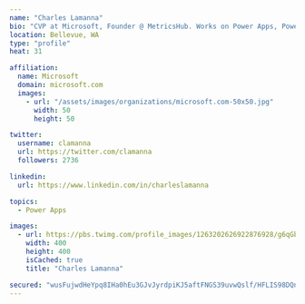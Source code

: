 ```yaml
---
name: "Charles Lamanna"
bio: "CVP at Microsoft, Founder @ MetricsHub. Works on Power Apps, Power Automate, Power Virtual Agent, Common Data Service and Dynamics 365."
location: Bellevue, WA
type: "profile"
heat: 31

affiliation:
  name: Microsoft
  domain: microsoft.com
  images:
    - url: "/assets/images/organizations/microsoft.com-50x50.jpg"
      width: 50
      height: 50

twitter:
  username: clamanna
  url: https://twitter.com/clamanna
  followers: 2736

linkedin:
  url: https://www.linkedin.com/in/charleslamanna

topics:
  - Power Apps

images:
  - url: https://pbs.twimg.com/profile_images/1263202626922876928/g6qGbHZ-_400x400.jpg
    width: 400
    height: 400
    isCached: true
    title: "Charles Lamanna"

secured: "wusFujwdHeYpq8IHa0hEu3GJvJyrdpiKJ5aftFNGS39uvwQslf/HFLIS98DQnPYGmTHIwECUv1Qn638J0ufcf/UF0ubk9YNCa9xfEmR/7oNRXD+TvjeM0RRXoVfSuVXfe62rhHRy5DKyd+cpPnONa+FvBMISSD4KTPlGsCNwlnutU3bpnbmvBWQjLppn9gYxK8w3LSpO+0zzbslncUsI8pUhVWdlg/GcXL4YJfs1QAareSfl9lmFp24797R+sdVkTHlyaXK5IewCXKFj3d8Svf+ESH/yvbnBGTtKZEVB0bx3epr9kT5f/WgnjYIJDhU+VPFle8d105wQExSkjO77viheupMog+vKdSb2UHHY0Z8MVwLRwVBJiD8DTROUWId+P0Vi248LbvGX+fqyddBVsMICa1gZKdBoO2Y8yn3Rpnw=;PzdUNIGcGOz+QnooEhSMzg=="
---
```


